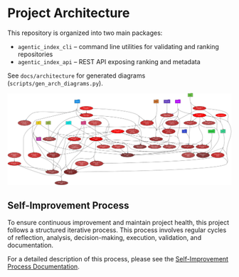 # Project Architecture

This repository is organized into two main packages:

- `agentic_index_cli` – command line utilities for validating and ranking repositories
- `agentic_index_api` – REST API exposing ranking and metadata

See `docs/architecture` for generated diagrams (`scripts/gen_arch_diagrams.py`).

![CLI Dependency Graph](docs/architecture/agentic_index_cli.svg)

## Self-Improvement Process

To ensure continuous improvement and maintain project health, this project follows a structured iterative process. This process involves regular cycles of reflection, analysis, decision-making, execution, validation, and documentation.

For a detailed description of this process, please see the [Self-Improvement Process Documentation](./docs/process/README.md).
